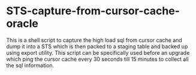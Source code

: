# STS-capture-from-cursor-cache-oracle
This is a shell script to capture the high load sql from cursor cache and dump it into a STS which is then packed to a staging table and backed up using export utility. This script can be specifically used before an upgrade which ping the cursor cache every 30 seconds till 15 minutes to collect all the sql information.
